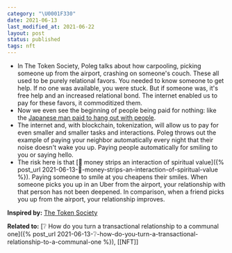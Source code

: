```yaml
---
category: "\U0001F330"
date: 2021-06-13
last_modified_at: 2021-06-22
layout: post
status: published
tags: nft
---
```


- In The Token Society, Poleg talks about how carpooling, picking someone up from the airport, crashing on someone's couch. These all used to be purely relational favors. You needed to know someone to get help. If no one was available, you were stuck. But if someone was, it's free help and an increased relational bond. The internet enabled us to pay for these favors, it commoditized them.
- Now we even see the beginning of people being paid for nothing: like the [Japanese man paid to hang out with people](https://news.yahoo.com/japanese-man-rents-himself-nothing-225531768.html).
- The internet and, with blockchain, tokenization, will allow us to pay for even smaller and smaller tasks and interactions. Poleg throws out the example of paying your neighbor automatically every night that their noise doesn't wake you up. Paying people automatically for smiling to you or saying hello.
- The risk here is that [🌱 money strips an interaction of spiritual value]({% post_url 2021-06-13-🌱-money-strips-an-interaction-of-spiritual-value %}). Paying someone to smile at you cheapens their smiles. When someone picks you up in an Uber from the airport, your relationship with that person has not been deepened. In comparison, when a friend picks you up from the airport, your relationship improves.

**Inspired by:** [The Token Society](https://www.drorpoleg.com/the-token-society/)

**Related to:** [❔ How do you turn a transactional relationship to a communal one]({% post_url 2021-06-13-❔-how-do-you-turn-a-transactional-relationship-to-a-communal-one %}), [[NFT]]